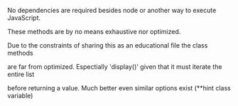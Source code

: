 No dependencies are required besides node or another way to execute JavaScript. 

These methods are by no means exhaustive nor optimized.  

Due to the constraints of sharing this as an educational file the class methods 

are far from optimized. Espectially 'display()' given that it must iterate the entire list  

before returning a value. Much better even similar options exist (**hint class variable) 